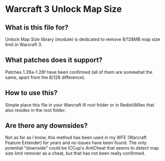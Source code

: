 # Warcraft 3 Unlock Map Size
## What is this file for?
Unlock Map Size library (module) is dedicated to remove 8/128MB map size limit in Warcraft 3.

## What patches does it support?
Patches 1.26a-1.28f have been confirmed (all of them are somewhat the same, apart from the 8/128 difference).

## How to use this?
Simple place this file in your Warcraft III root folder or in Redist\Miles that also resides in the root folder.

## Are there any downsides?
Not as far as I know, this method has been used in my WFE (Warcraft Feature Extender) for years and no issues have been found.
The only potential "downside" could be ICCup's AntiCheat that seems to detect map size limit remover as a cheat, but that has not been really confirmed.
